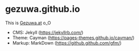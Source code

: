 # gezuwa.github.io
This is [Gezuwa.at](https://www.gezuwa.at/) o_O

- CMS: Jekyll (https://jekyllrb.com/)
- Theme: Cayman (https://pages-themes.github.io/cayman/)
- Markup: MarkDown (https://github.github.com/gfm/) 
